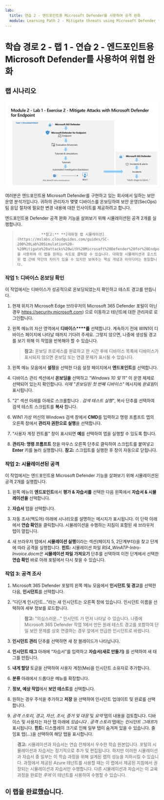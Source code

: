 ```yaml
---
lab:
  title: 연습 2 - 엔드포인트용 Microsoft Defender를 사용하여 공격 완화
  module: Learning Path 2 - Mitigate threats using Microsoft Defender for Endpoint
---
```


# 학습 경로 2 - 랩 1 - 연습 2 - 엔드포인트용 Microsoft Defender를 사용하여 위협 완화

## 랩 시나리오

![랩 개요입니다.](../Media/SC-200-Lab_Diagrams_Mod2_L1_Ex2_10_19.png)

여러분은 엔드포인트용 Microsoft Defender를 구현하고 있는 회사에서 일하는 보안 운영 분석가입니다. 귀하의 관리자가 몇몇 디바이스를 온보딩하여 보안 운영(SecOps) 팀 응답 절차에 필요한 변경 내용에 대한 인사이트를 제공하려고 합니다.

엔드포인트용 Defender 공격 완화 기능을 살펴보기 위해 시뮬레이션된 공격 2개를 실행합니다.


>                **참고:** **[대화형 랩 시뮬레이션](https://mslabs.cloudguides.com/guides/SC-200%20Lab%20Simulation%20-%20Mitigate%20attacks%20with%20Microsoft%20Defender%20for%20Endpoint)** 을 사용하여 이 랩을 원하는 속도로 클릭할 수 있습니다. 대화형 시뮬레이션과 호스트된 랩 간에 약간의 차이가 있을 수 있지만 보여주는 핵심 개념과 아이디어는 동일합니다. 


### 작업 1: 디바이스 온보딩 확인

이 작업에서는 디바이스가 성공적으로 온보딩되었는지 확인하고 테스트 경고를 만듭니다.

1. 현재 위치가 Microsoft Edge 브라우저의 Microsoft 365 Defender 포털이 아닌 경우 https://security.microsoft.com) 으로 이동하고 테넌트에 대한 관리자로 로그인합니다.

1. 왼쪽 메뉴의 자산 영역에서 **디바이스****를** 선택합니다. 계속하기 전에 WIN1이 디바이스 페이지에 나타날 때까지 기다려 주세요. 그렇지 않으면, 나중에 생성될 경고를 보기 위해 이 작업을 반복해야 할 수 있습니다.

    >**참고:** 온보딩 프로세스를 완료하고 한 시간 후에 디바이스 목록에 디바이스가 표시되지 않으면 온보딩 또는 연결 문제가 표시될 수 있습니다.

1. 왼쪽 메뉴 모음에서 **설정**을 선택한 다음 설정 페이지에서 **엔드포인트**를 선택합니다.

1. 디바이스 관리 섹션에서 **온보딩을** 선택하고 *"Windows 10 및 11"* 이 운영 체제로 선택되어 있는지 확인합니다. *이제 "온보딩된 첫 번째 디바이스"* 메시지에 *완료됨*이 표시됩니다.

1. "2" 섹션 아래를 아래로 스크롤합니다 *. 검색 테스트 실행"*, 복사 단추를 선택하여 검색 테스트 스크립트를 **복사** 합니다.  

1. WIN1 가상 머신의 Windows 검색 창에서 **CMD**를 입력하고 명령 프롬프트 앱의 오른쪽 창에서 **관리자 권한으로 실행**을 선택합니다. 

1. “사용자 계정 컨트롤” 창이 표시되면 **예**를 선택하여 앱을 실행할 수 있도록 합니다. 

1. **관리자: 명령 프롬프트** 창을 마우스 오른쪽 단추로 클릭하여 스크립트를 붙여넣고 **Enter** 키를 눌러 실행합니다. **참고:** 스크립트를 실행한 후 창이 자동으로 닫힙니다.


### 작업 2: 시뮬레이션된 공격

이 작업에서는 엔드포인트용 Microsoft Defender 기능을 살펴보기 위해 시뮬레이션된 공격 2개를 실행합니다.

1. 왼쪽 메뉴의 **엔드포인트**에서 **평가 & 자습서를** 선택한 다음 왼쪽에서 **자습서 & 시뮬레이션을** 선택합니다.

1. **자습서** 탭을 선택합니다.

1. 자동 조사(백도어) 아래에 시나리오를 설명하는 메시지가 표시됩니다. 이 단락 아래에서 **연습 확인**을 클릭합니다. 시뮬레이션을 수행하는 지침이 포함된 새 브라우저 탭이 열립니다.

1. 새 브라우저 탭에서 **시뮬레이션 실행**이라는 섹션(페이지 5, 2단계부터)을 찾고 단계에 따라 공격을 실행합니다. **힌트:** 시뮬레이션 파일 *RS4_WinATP-Intro-Invoice.docm*은 **시뮬레이션 파일 가져오기** 단추를 선택하여 이전 단계에서 선택한 **연습 확인** 바로 아래 포털에서 다시 찾을 수 있습니다. 

<!--- 1. Repeat the last 3 steps to run another tutorial, *Automated investigation (fileless attack)*. This is no longer working due to win1 AV --->


### 작업 3: 공격 조사

1. Microsoft 365 Defender 포털의 왼쪽 메뉴 모음에서 **인시던트 및 경고**를 선택한 다음, **인시던트**를 선택합니다.

1. “다단계 인시던트...”라는 새 인시던트는 오른쪽 창에 있습니다. 인시던트 이름을 선택하여 세부 정보를 로드합니다.

    >**참고:** "의심스러운..." 인시던트 가 먼저 나타날 수 있습니다. 나중에 Microsoft 365 Defender 작업 1에서 만든 원래 테스트 경고를 포함하여 단일 보안 문제를 상호 연결하는 경우 앞에서 언급한 인시던트로 바뀝니다.

1. **인시던트 관리** 단추를 선택하면 새 창 블레이드가 나타납니다. 

1. **인시던트 태그** 아래에 “자습서”를 입력하고 **자습서(새로 만들기)** 를 선택하여 새 태그를 만듭니다. 

1. **내게 할당** 토글을 선택하여 사용자 계정(Me)을 인시던트 소유자로 추가합니다. 

1. **분류** 아래에서 드롭다운 메뉴를 확장합니다. 

1. **정보, 예상 작업**에서 **보안 테스트**를 선택합니다. 

1. 원하는 경우 주석을 추가하고 **저장** 을 선택하여 인시던트 업데이트 및 완료를 선택합니다.

1. *공격 스토리, 경고, 자산, 조사, 증거 및 대응* 및 *요약* 탭의 내용을 검토합니다. 디바이스 및 사용자는 자산 탭 아래에 *있습니다* . *공격 스토리* 탭에는 *인시던트 그래프*가 표시됩니다. **힌트:** 디스플레이 크기로 인해 일부 탭이 숨겨져 있을 수 있습니다. 줄임표 탭(...)을 선택하여 해당 탭을 표시합니다.

>**경고:** 시뮬레이션과 자습서는 연습 전체에서 우수한 학습 원본입니다.  포털의 시뮬레이션과 자습서는 정기적으로 추가 및 편집됩니다.  하지만 이러한 시뮬레이션과 자습서 중 일부는 이 학습 과정을 위해 설계된 랩의 성능을 저하시킬 수 있습니다.  과정에서 제공된 Azure 테넌트를 사용할 때는 이 랩에서 제공된 지침에서 권장되는 시뮬레이션과 자습서만 수행합니다.  다른 시뮬레이션과 자습서는 이 교육 과정을 완료한 *후에* 이 테넌트를 사용하여 수행할 수 있습니다.

## 이 랩을 완료했습니다.
